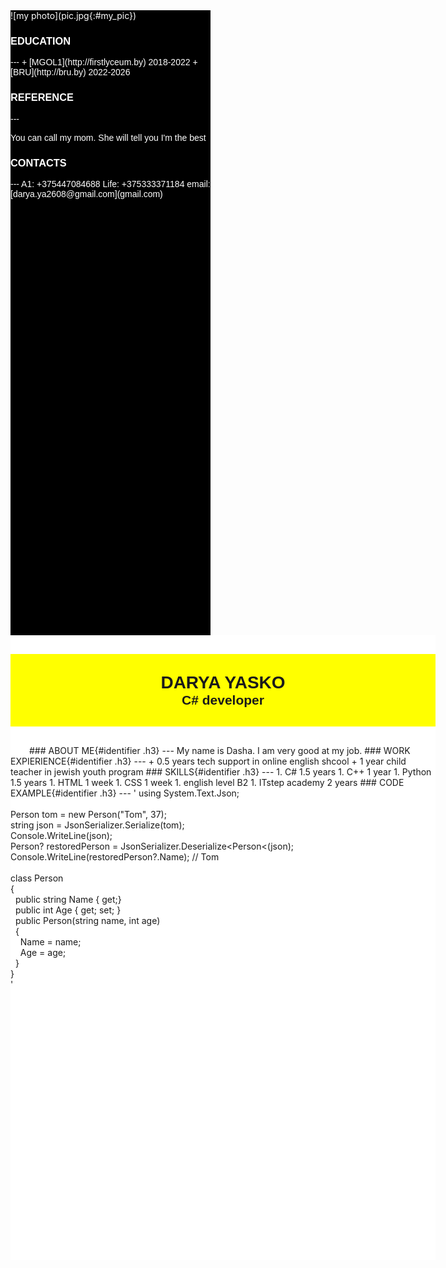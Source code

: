 <head>
    <title>CV</title>
    <link rel="stylesheet" href="style.css">
</head>

<body>
    <span style="
    background-color: crimson;
    margin: auto;
    width: 1000px;
    height: 1000px;">
        <span style="
        width: 320px;
        height: 1000px;
        float: left;
        background-color: #000;
        color: #fff;">
            ![my photo](pic.jpg{:#my_pic})
            <span style="
            font-family: sans-serif;
            margin-left: 30px;
            margin-right: 30px;">
                <span id="education">
                    <h3 style="
                   font-family: sans-serif;
                   text-align: left;
                   ">EDUCATION</h3>
                    ---
                    + [MGOL1](http://firstlyceum.by) 2018-2022
                    + [BRU](http://bru.by) 2022-2026
                </span>
                <span id="reference">
                    <h3 style="
                    font-family: sans-serif;
                    text-align: left;
                    ">REFERENCE</h3>
                    ---
                    <p>You can call my mom. She will tell you I'm the best</p>
                </span>
                <span id="contacts">
                    <h3 style="
                    font-family: sans-serif;
                    text-align: left;
                    ">CONTACTS</h3>
                    ---
                    A1: +375447084688
                    Life: +375333371184
                    email: [darya.ya2608@gmail.com](gmail.com)
                </span>
            </span>
        </span>
        <span style="
        width: 680px;
        height: 1000px;
        float: left;
        background-color: #fff;">
            <span style="
            background-color: yellow;
            justify-content: center;
            display: block;
            margin-top: 30px;
            margin-bottom: 30px;
            padding-top: 30px;
            padding-bottom: 30px;">
                <h1 style="
                font-family: sans-serif;
                text-align: center;
                margin: auto;">DARYA YASKO</h1>
                <h2 style="
                font-family: sans-serif;
                text-align: center;
                margin: auto;">C# developer</h2>
            </span>
            <span style="
            margin-left: 30px;
            margin-right: 30px;">
                <span id="about">
                    ### ABOUT ME{#identifier .h3}
                    ---
                    My name is Dasha. I am very good at my job.
                </span>
                <span id="experience">
                    ### WORK EXPIERIENCE{#identifier .h3}
                    ---
                    + 0.5 years tech support in online english shcool
                    + 1 year child teacher in jewish youth program
                </span>
                <span id="skills">
                    ### SKILLS{#identifier .h3}
                    ---
                    1. C# 1.5 years
                    1. C++ 1 year
                    1. Python 1.5 years
                    1. HTML 1 week
                    1. CSS 1 week
                    1. english level B2
                    1. ITstep academy 2 years
                </span>
                <span id="code_ex">
                    ### CODE EXAMPLE{#identifier .h3}
                    ---
                    '   using System.Text.Json;<br>
                        <br>
                        Person tom = new Person("Tom", 37);<br>
                        string json = JsonSerializer.Serialize(tom);<br>
                        Console.WriteLine(json);<br>
                        Person? restoredPerson = JsonSerializer.Deserialize&lt;Person&lt;(json);<br>
                        Console.WriteLine(restoredPerson?.Name); // Tom <br>
                        <br>
                        class Person <br>
                        {<br>
                        &nbsp;    public string Name { get;} <br>
                        &nbsp;    public int Age { get; set; } <br>
                        &nbsp;    public Person(string name, int age) <br>
                        &nbsp;    { <br>
                        &nbsp;    &nbsp;    Name = name; <br>
                        &nbsp;    &nbsp;    Age = age; <br>
                        &nbsp;    } <br>
                        } <br>'
                </span>
            </span>
        </span>
    </span>

</body>
